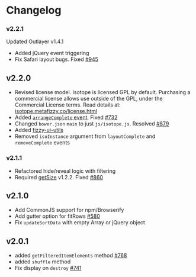 # Changelog

### v2.2.1

Updated Outlayer v1.4.1

+ Added jQuery event triggering
+ Fix Safari layout bugs. Fixed [#945](https://github.com/metafizzy/isotope/issues/945)

## v2.2.0

+ Revised license model. Isotope is licensed GPL by default. Purchasing a commercial license allows use outside of the GPL, under the Commercial License terms. Read details at: [isotope.metafizzy.co/license.html](http://isotope.metafizzy.co/license.html)
+ Added [`arrangeComplete` event](http://isotope.metafizzy.co/events.html#arrangecomplete). Fixed [#732](https://github.com/metafizzy/isotope/issues/732)
+ Changed `bower.json` `main` to just `js/isotope.js`. Resolved [#879](https://github.com/metafizzy/isotope/issues/879)
+ Added [fizzy-ui-utils](https://github.com/metafizzy/fizzy-ui-utils)
+ Removed `isoInstance` argument from `layoutComplete` and `removeComplete` events

### v2.1.1

+ Refactored hide/reveal logic with filtering
+ Required [getSize](https://github.com/desandro/getsize) v1.2.2. Fixed [#860](https://github.com/metafizzy/isotope/issues/580)

## v2.1.0

+ Add CommonJS support for npm/Browserify
+ Add gutter option for fitRows [#580](https://github.com/metafizzy/isotope/issues/580)
+ Fix `updateSortData` with empty Array or jQuery object

## v2.0.1

+ added `getFilteredItemElements` method [#768](https://github.com/metafizzy/isotope/issues/768)
+ added `shuffle` method
+ Fix display on `destroy` [#741](https://github.com/metafizzy/isotope/issues/741)